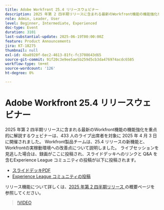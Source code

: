 ```yaml
---
title: Adobe Workfront 25.4 リリースウェビナー
description: 2025 年第 2 四半期リリースに含まれる最新のWorkfront機能の機能強化を重点的に解説するウェビナーは、433 人のライブ出席者を対象に 2025 年 4 月 3 日に開催されました。
role: Admin, Leader, User
level: Beginner, Intermediate, Experienced
doc-type: Event
duration: 3101
last-substantial-update: 2025-06-19T00:00:00Z
feature: Product Announcements
jira: KT-18275
thumbnail: null
exl-id: 4ba8920f-6ec2-4613-81fc-fc3708643d65
source-git-commit: 91f20c3e9ee5ae5b259d5cb3da476974acdc6585
workflow-type: tm+mt
source-wordcount: '126'
ht-degree: 0%

---
```


# Adobe Workfront 25.4 リリースウェビナー

2025 年第 2 四半期リリースに含まれる最新のWorkfront機能の機能強化を重点的に解説するウェビナーは、433 人のライブ出席者を対象に 2025 年 4 月 3 日に開催されました。 Workfront製品チームは、25.4 リリースの新機能と、Workfrontの実稼動環境への改善点について説明しました。 ライブセッションを見逃した場合は、録画がここに投稿され、スライドデッキへのリンクと Q&amp;A を含むExperience League コミュニティの投稿が以下に投稿されます。

* [ スライドデッキPDF](https://workfront-experience.s3.us-west-2.amazonaws.com/Training/Guides/Customer+Success+at+Scale/040325+-+25.4+Second+Quarter+2025+Release+Webinar.pdf)
* [Experience League コミュニティの投稿 ](https://experienceleaguecommunities.adobe.com/t5/workfront-discussions/event-follow-up-adobe-workfront-second-quarter-2025-release/td-p/746716?profile.language=ja)

リリース機能について詳しくは、[2025 年第 2 四半期リリース ](https://experienceleague.adobe.com/ja/docs/workfront/using/product-announcements/product-releases/release-25-q2/25-q2-release-overview) の概要ページを参照してください。


>[!VIDEO](https://video.tv.adobe.com/v/3463798/?learn=on&enablevpops)

